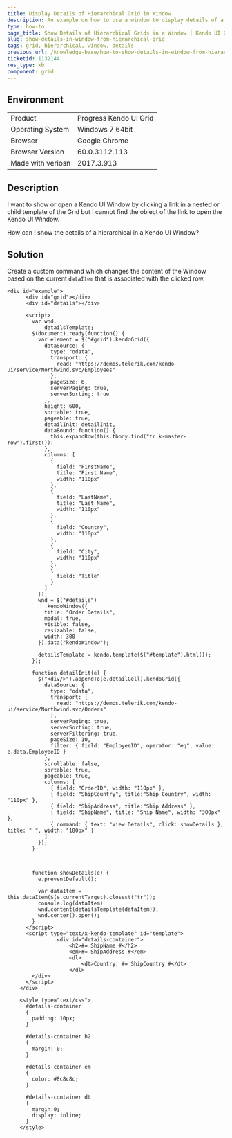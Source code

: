 ```yaml
---
title: Display Details of Hierarchical Grid in Window
description: An example on how to use a window to display details of a hierarchical Grid.
type: how-to
page_title: Show Details of Hierarchical Grids in a Window | Kendo UI Grid
slug: show-details-in-window-from-hierarchical-grid
tags: grid, hierarchical, window, details
previous_url: /knowledge-base/how-to-show-details-in-window-from-hierarchical-grid
ticketid: 1132144
res_type: kb
component: grid
---
```


## Environment

<table>
 <tr>
  <td>Product</td>
  <td>Progress Kendo UI Grid</td>
 </tr>
 <tr>
  <td>Operating System</td>
  <td>Windows 7 64bit</td>
 </tr>
 <tr>
  <td>Browser</td>
  <td>Google Chrome</td>
 </tr>
 <tr>
  <td>Browser Version</td>
  <td>60.0.3112.113</td>
 </tr> <tr>
  <td>Made with veriosn</td>
  <td>2017.3.913</td>
 </tr>
</table>


## Description

I want to show or open a Kendo UI Window by clicking a link in a nested or child template of the Grid but I cannot find the object of the link to open the Kendo UI Window.

How can I show the details of a hierarchical in a Kendo UI Window?

## Solution

Create a custom command which changes the content of the Window based on the current `dataItem` that is associated with the clicked row.

```dojo
<div id="example">
      <div id="grid"></div>
      <div id="details"></div>

      <script>
        var wnd,
            detailsTemplate;
        $(document).ready(function() {
          var element = $("#grid").kendoGrid({
            dataSource: {
              type: "odata",
              transport: {
                read: "https://demos.telerik.com/kendo-ui/service/Northwind.svc/Employees"
              },
              pageSize: 6,
              serverPaging: true,
              serverSorting: true
            },
            height: 600,
            sortable: true,
            pageable: true,
            detailInit: detailInit,
            dataBound: function() {
              this.expandRow(this.tbody.find("tr.k-master-row").first());
            },
            columns: [
              {
                field: "FirstName",
                title: "First Name",
                width: "110px"
              },
              {
                field: "LastName",
                title: "Last Name",
                width: "110px"
              },
              {
                field: "Country",
                width: "110px"
              },
              {
                field: "City",
                width: "110px"
              },
              {
                field: "Title"
              }
            ]
          });
          wnd = $("#details")
            .kendoWindow({
            title: "Order Details",
            modal: true,
            visible: false,
            resizable: false,
            width: 300
          }).data("kendoWindow");

          detailsTemplate = kendo.template($("#template").html());
        });

        function detailInit(e) {
          $("<div/>").appendTo(e.detailCell).kendoGrid({
            dataSource: {
              type: "odata",
              transport: {
                read: "https://demos.telerik.com/kendo-ui/service/Northwind.svc/Orders"
              },
              serverPaging: true,
              serverSorting: true,
              serverFiltering: true,
              pageSize: 10,
              filter: { field: "EmployeeID", operator: "eq", value: e.data.EmployeeID }
            },
            scrollable: false,
            sortable: true,
            pageable: true,
            columns: [
              { field: "OrderID", width: "110px" },
              { field: "ShipCountry", title:"Ship Country", width: "110px" },
              { field: "ShipAddress", title:"Ship Address" },
              { field: "ShipName", title: "Ship Name", width: "300px" },
              { command: { text: "View Details", click: showDetails }, title: " ", width: "180px" }
            ]
          });
        }



        function showDetails(e) {
          e.preventDefault();

          var dataItem = this.dataItem($(e.currentTarget).closest("tr"));
          console.log(dataItem)
          wnd.content(detailsTemplate(dataItem));
          wnd.center().open();
        }
      </script>
      <script type="text/x-kendo-template" id="template">
                <div id="details-container">
                    <h2>#= ShipName #</h2>
                    <em>#= ShipAddress #</em>
                    <dl>
                        <dt>Country: #= ShipCountry #</dt>
                    </dl>
        </div>
      </script>
    </div>

    <style type="text/css">
      #details-container
      {
        padding: 10px;
      }

      #details-container h2
      {
        margin: 0;
      }

      #details-container em
      {
        color: #8c8c8c;
      }

      #details-container dt
      {
        margin:0;
        display: inline;
      }
    </style>
```
